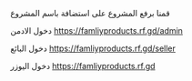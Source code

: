 قمنا برفع المشروع على استضافة باسم المشروع 


دخول الادمن https://famliyproducts.rf.gd/admin


دخول البائع https://famliyproducts.rf.gd/seller



دخول اليوزر https://famliyproducts.rf.gd


